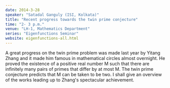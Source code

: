 ```yaml
---
date: 2014-3-28
speaker: "Satadal Ganguly (ISI, Kolkata)"
title: "Recent progress towards the twin prime conjecture"
time: "2- 3 p.m." 
venue: "LH-1, Mathematics Department"
series: "Eigenfunctions Seminar"
website: eigenfunctions-all.html
---
```

A great progress on the twin prime problem was made last year by Yitang Zhang and it made him famous in mathematical circles almost overnight. He proved the existence of a positive real number M such that there are infinitely many pairs of primes that differ by at most M. The twin prime conjecture predicts that M can be taken to be two. I shall give an overview of the works leading up to Zhang's spectacular achievement.

